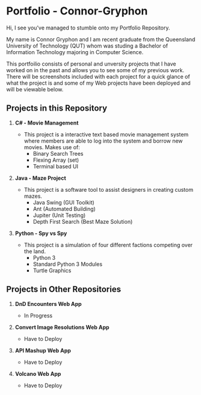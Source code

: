 # Portfolio - Connor-Gryphon

Hi, I see you've managed to stumble onto my Portfolio Repository.

My name is Connor Gryphon and I am recent graduate from the Queensland University of Technology (QUT) whom was studing a Bachelor of Information Technology majoring in Computer Science.

This portfoilio consists of personal and unversity projects that I have worked on in the past and allows you to see some of my previous work. There will be screenshots included with each project for a quick glance of what the project is and some of my Web projects have been deployed and will be viewable below.

## Projects in this Repository

1. **C# - Movie Management**
   - This project is a interactive text based movie management system where members are able to log into the system and borrow new movies. Makes use of:
       - Binary Search Trees
       - Flexing Array (set)
       - Terminal based UI
       
2. **Java - Maze Project**
   - This project is a software tool to assist designers in creating custom mazes.
        - Java Swing (GUI Toolkit)
        - Ant (Automated Building)
        - Jupiter (Unit Testing)
        - Depth First Search (Best Maze Solution)

3. **Python - Spy vs Spy**
    - This project is a simulation of four different factions competing over the land.
        - Python 3
        - Standard Python 3 Modules
        - Turtle Graphics

## Projects in Other Repositories

1. **DnD Encounters Web App**
   - In Progress
       
2. **Convert Image Resolutions Web App**
   - Have to Deploy

3. **API Mashup Web App**
    - Have to Deploy
        
 4. **Volcano Web App**
    - Have to Deploy
        
        

